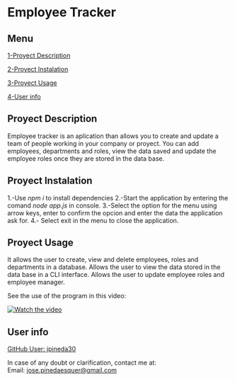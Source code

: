 # Employee Tracker 

## Menu

[1-Proyect Description](##Proyect-Description)

[2-Proyect Instalation](##Proyect-Instalation)

[3-Proyect Usage](##Proyect-Usage)

[4-User info](##User-info)


## Proyect Description

Employee tracker is an aplication than allows you to create and update a team of people working in your company or proyect. You can add employees, departments and roles, view the data saved and update the employee roles once they are stored in the data base.

## Proyect Instalation

1.-Use *npm i* to install dependencies 
2.-Start the application by entering the comand *node app.js* in console. 
3.-Select the option for the menu using arrow keys, enter to confirm the opcion and     enter the data the application ask for. 
4.- Select exit in the menu to close the application. 

## Proyect Usage

It allows the user to create, view and delete employees, roles and departments in a database. Allows the user to view the data stored in the data base in a CLI interface. Allows the user to update employee roles and employee manager.

See the use of the program in this video: 

[![Watch the video](https://www.techadvisor.co.uk/cmsdata/features/3511087/how-to-fix-youtube-videos-that-wont-play_thumb800.jpg)](https://youtu.be/vmqlSP0JZe0)


## User info

[GitHub User: jpineda30](https://github.com/jpineda30)

In case of any doubt or clarification, contact me at:  
Email: jose.pinedaesquer@gmail.com

